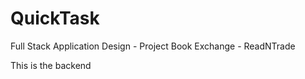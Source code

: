 # QuickTask
  Full Stack Application Design - Project Book Exchange - ReadNTrade

  This is the backend
